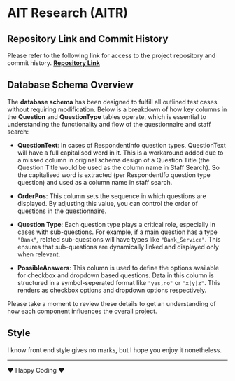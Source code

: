 # AIT Research (AITR)

## Repository Link and Commit History
Please refer to the following link for access to the project repository and commit history.
[**Repository Link**](https://github.com/CodedBeats/AITR)

## Database Schema Overview
The **database schema** has been designed to fulfill all outlined test cases without requiring modification. Below is a breakdown of how key columns in the **Question** and **QuestionType** tables operate, which is essential to understanding the functionality and flow of the questionnaire and staff search:

- **QuestionText**: In cases of RespondentInfo question types, QuestionText will have a full capitalised word in it. This is a workaround added due to a missed column in original schema design of a Question Title (the Question Title would be used as the column name in Staff Search). So the capitalised word is extracted (per RespondentIfo question type question) and used as a column name in staff search.

- **OrderPos**: This column sets the sequence in which questions are displayed. By adjusting this value, you can control the order of questions in the questionnaire.

- **Question Type**: Each question type plays a critical role, especially in cases with sub-questions. For example, if a main question has a type `"Bank"`, related sub-questions will have types like `"Bank_Service"`. This ensures that sub-questions are dynamically linked and displayed only when relevant.

- **PossibleAnswers**: This column is used to define the options available for checkbox and dropdown based questions. Data in this column is structured in a symbol-seperated format like `"yes,no"` or `"x|y|z"`. This renders as checkbox options and dropdown options respectively.

Please take a moment to review these details to get an understanding of how each component influences the overall project.

## Style 
I know front end style gives no marks, but I hope you enjoy it nonetheless.

---

❤︎ Happy Coding ❤︎
